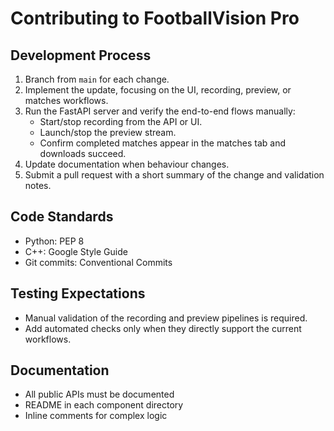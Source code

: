 # Contributing to FootballVision Pro

## Development Process
1. Branch from `main` for each change.
2. Implement the update, focusing on the UI, recording, preview, or matches workflows.
3. Run the FastAPI server and verify the end-to-end flows manually:
   - Start/stop recording from the API or UI.
   - Launch/stop the preview stream.
   - Confirm completed matches appear in the matches tab and downloads succeed.
4. Update documentation when behaviour changes.
5. Submit a pull request with a short summary of the change and validation notes.

## Code Standards
- Python: PEP 8
- C++: Google Style Guide
- Git commits: Conventional Commits

## Testing Expectations
- Manual validation of the recording and preview pipelines is required.
- Add automated checks only when they directly support the current workflows.

## Documentation
- All public APIs must be documented
- README in each component directory
- Inline comments for complex logic
